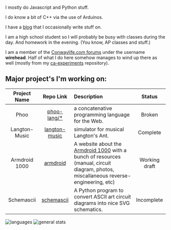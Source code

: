 I mostly do Javascript and Python stuff.
    
I do know a bit of C++ via the use of Arduinos.

I have a [blog](https://dragoncoder047.github.io/blog/) that I occasionally write stuff on.

I am a high school student so I will probably be busy with classes during the day. And homework in the evening. (You know, AP classes and stuff.)

I am a member of the [Conwaylife.com forums](https://conwaylife.com/forums) under the username **wirehead**. Half of what I do here somehow manages to wind up there as well (mostly from my [ca-experiments](https://github.com/dragoncoder047/ca-experiments) repository).

## Major project's I'm working on:

<!-- [BEGIN PROJECTS -->

| Project Name | Repo Link | Description | Status |
|:------------:|:---------:|:------------|:------:|
| Phoo | [phoo-lang/*](https://github.com/phoo-lang) | a concatenative programming language for the Web. | Broken |
| Langton-Music | [langton-music](https://dragoncoder047.github.io/langton-music) | simulator for musical Langton's Ant. | Complete |
| Armdroid 1000 | [armdroid](https://dragoncoder047.github.io/armdroid) | A website about the [Armdroid 1000](https://dragoncoder047.github.io/armdroid) with a bunch of resources (manual, circuit diagram, photos, miscallaneous reverse-engineering, etc) | Working draft |
| Schemascii | [schemascii](https://github.com/dragoncoder047/schemascii) | A Python program to convert ASCII art circuit diagrams into nice SVG schematics. | Incomplete |

<!-- END PROJECTS] -->

![languages](https://github-readme-stats.vercel.app/api/top-langs/?username=dragoncoder047&langs_count=100&layout=compact&hide_title=true) ![general stats](https://github-readme-stats.vercel.app/api?username=dragoncoder047&hide_title=true&show_icons=true)
